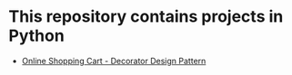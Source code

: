 # This repository contains projects in Python

- [Online Shopping Cart - Decorator Design Pattern](https://github.com/smitesht/python-projects/tree/main/OnlineShoppingCart)

